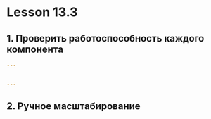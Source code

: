# Lesson 13.3

## 1. Проверить работоспособность каждого компонента
```yaml
---


---

```

## 2. Ручное масштабирование
```yaml

```
